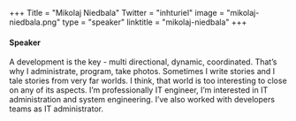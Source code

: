 +++
Title = "Mikolaj Niedbala"
Twitter = "inhturiel"
image = "mikolaj-niedbala.png"
type = "speaker"
linktitle = "mikolaj-niedbala"
+++

#### Speaker

A development is the key - multi directional, dynamic, coordinated. That’s why I administrate, program, take photos. Sometimes I write stories and I tale stories from very far worlds. I think, that world is too interesting to close on any of its aspects. I’m professionally IT engineer, I’m interested in IT administration and system engineering. I’ve also worked with developers teams as IT administrator.

